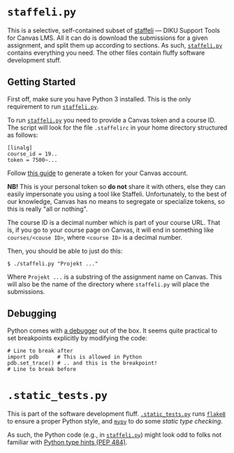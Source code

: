 # `staffeli.py`

This is a selective, self-contained subset of
[staffeli](https://github.com/DIKU-EDU/staffeli) — DIKU Support Tools for
Canvas LMS. All it can do is download the submissions for a given assignment,
and split them up according to sections. As such, [`staffeli.py`](staffeli.py)
contains everything you need. The other files contain fluffy software
development stuff.

## Getting Started

First off, make sure you have Python 3 installed. This is the only requirement
to run [`staffeli.py`](staffeli.py).

To run [`staffeli.py`](staffeli.py) you need to provide a Canvas token and a
course ID. The script will look for the file `.staffelirc` in your home
directory structured as follows:

```
[linalg]
course_id = 19..
token = 7500~...
```

Follow [this
guide](https://guides.instructure.com/m/4214/l/40399-how-do-i-obtain-an-api-access-token-for-an-account)
to generate a token for your Canvas account.

**NB!** This is your personal token so **do not** share it with others, else
they can easily impersonate you using a tool like Staffeli. Unfortunately, to
the best of our knowledge, Canvas has no means to segregate or specialize
tokens, so this is really "all or nothing".

The course ID is a decimal number which is part of your course URL. That is, if
you go to your course page on Canvas, it will end in something like
`courses/<couse ID>`, where `<course ID>` is a decimal number.

Then, you should be able to just do this:

```
$ ./staffeli.py "Projekt ..."
```

Where `Projekt ...` is a substring of the assignment name on Canvas. This
will also be the name of the directory where `staffeli.py` will place the
submissions.

## Debugging

Python comes with [a debugger](https://docs.python.org/3.6/library/pdb.html)
out of the box. It seems quite practical to set breakpoints explicitly by
modifying the code:

```
# Line to break after
import pdb      # This is allowed in Python
pdb.set_trace() # .. and this is the breakpoint!
# Line to break before
```

# `.static_tests.py`

This is part of the software development fluff.
[`.static_tests.py`](static_tests.py) runs
[`flake8`](http://flake8.pycqa.org/en/latest/) to ensure a proper Python style,
and [`mypy`](http://mypy.readthedocs.io/en/latest/) to do some _static type
checking_.

As such, the Python code (e.g., in [`staffeli.py`](staffeli.py)) might look odd
to folks not familiar with [Python type hints (PEP
484)](https://www.python.org/dev/peps/pep-0484/).
